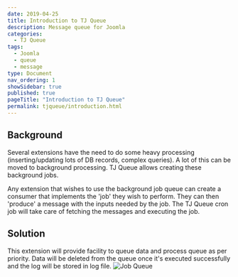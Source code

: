 ```yaml
---
date: 2019-04-25
title: Introduction to TJ Queue
description: Message queue for Joomla
categories:
  - TJ Queue
tags:
  - Joomla
  - queue
  - message
type: Document
nav_ordering: 1
showSidebar: true
published: true
pageTitle: "Introduction to TJ Queue"
permalink: tjqueue/introduction.html
---
```


## Background
Several extensions have the need to do some heavy processing (inserting/updating lots of DB records, complex queries). A lot of this can be moved to background processing. TJ Queue allows creating these background jobs.

Any extension that wishes to use the background job queue can create a consumer that implements the 'job' they wish to perform. They can then 'produce' a message with the inputs needed by the job. The TJ Queue cron job will take care of fetching the messages and executing the job. 

## Solution
This extension will provide facility to queue data and process queue as per priority.
Data will be deleted from the queue once it's executed successfully and the log will be stored in log file.
![Job Queue](https://user-images.githubusercontent.com/15344223/54255141-d565f180-457c-11e9-88f5-e0ea440ac786.png)
